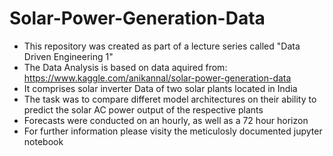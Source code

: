 # Solar-Power-Generation-Data
- This repository was created as part of a lecture series called "Data Driven Engineering 1"
- The Data Analysis is based on data aquired from: https://www.kaggle.com/anikannal/solar-power-generation-data
- It comprises solar inverter Data of two solar plants located in India
- The task was to compare differet model architectures on their ability to predict the solar AC power output of the respective plants
- Forecasts were conducted on an hourly, as well as a 72 hour horizon
- For further information please visity the meticulosly documented jupyter notebook